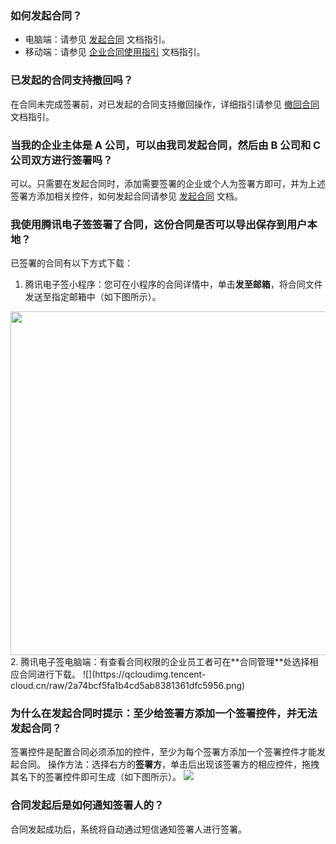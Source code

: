### 如何发起合同？
- 电脑端：请参见 [发起合同](https://cloud.tencent.com/document/product/1323/61360) 文档指引。
- 移动端：请参见 [企业合同使用指引](https://cloud.tencent.com/document/product/1323/67434#.E6.AD.A5.E9.AA.A4.E4.B8.89.EF.BC.9A.E5.8F.91.E8.B5.B7.E5.90.88.E5.90.8C) 文档指引。


### 已发起的合同支持撤回吗？
在合同未完成签署前，对已发起的合同支持撤回操作，详细指引请参见 [撤回合同](https://cloud.tencent.com/document/product/1323/61359) 文档指引。

### 当我的企业主体是 A 公司，可以由我司发起合同，然后由 B 公司和 C 公司双方进行签署吗？
可以。只需要在发起合同时，添加需要签署的企业或个人为签署方即可，并为上述签署方添加相关控件，如何发起合同请参见 [发起合同](https://cloud.tencent.com/document/product/1323/77774) 文档。


### 我使用腾讯电子签签署了合同，这份合同是否可以导出保存到用户本地？
已签署的合同有以下方式下载：
1. 腾讯电子签小程序：您可在小程序的合同详情中，单击**发至邮箱**，将合同文件发送至指定邮箱中（如下图所示）。
<img style="width:550px; max-width: inherit;" src="https://qcloudimg.tencent-cloud.cn/raw/c515ec51a1d3c3ade42b9bb0669fbcda.png" />
2. 腾讯电子签电脑端：有查看合同权限的企业员工者可在**合同管理**处选择相应合同进行下载。
![](https://qcloudimg.tencent-cloud.cn/raw/2a74bcf5fa1b4cd5ab8381361dfc5956.png)


### 为什么在发起合同时提示：至少给签署方添加一个签署控件，并无法发起合同？
签署控件是配置合同必须添加的控件，至少为每个签署方添加一个签署控件才能发起合同。
操作方法：选择右方的**签署方**，单击后出现该签署方的相应控件，拖拽其名下的签署控件即可生成（如下图所示）。
![](https://qcloudimg.tencent-cloud.cn/raw/e14c0ac71f15e9377085b0739c21ff10.png)

### 合同发起后是如何通知签署人的？
合同发起成功后，系统将自动通过短信通知签署人进行签署。
